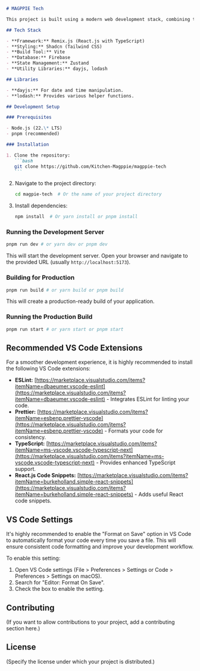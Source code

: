 ````markdown
# MAGPPIE Tech

This project is built using a modern web development stack, combining the power of Remix.js for server-side rendering and routing with the flexibility of React.js for the user interface. TypeScript adds type safety and improves code maintainability, while Tailwind CSS, integrated through Shadcn, provides a utility-first approach to styling. Vite ensures fast development builds and hot module replacement.

## Tech Stack

- **Framework:** Remix.js (React.js with TypeScript)
- **Styling:** Shadcn (Tailwind CSS)
- **Build Tool:** Vite
- **Database:** Firebase
- **State Management:** Zustand
- **Utility Libraries:** dayjs, lodash

## Libraries

- **dayjs:** For date and time manipulation.
- **lodash:** Provides various helper functions.

## Development Setup

### Prerequisites

- Node.js (22.\* LTS)
- pnpm (recommended)

### Installation

1. Clone the repository:
   ```bash
   git clone https://github.com/Kitchen-Magppie/magppie-tech
   ```
````

2. Navigate to the project directory:

   ```bash
   cd magpie-tech  # Or the name of your project directory
   ```

3. Install dependencies:
   ```bash
   npm install  # Or yarn install or pnpm install
   ```

### Running the Development Server

```bash
pnpm run dev # or yarn dev or pnpm dev
```

This will start the development server. Open your browser and navigate to the provided URL (usually `http://localhost:5173`).

### Building for Production

```bash
pnpm run build # or yarn build or pnpm build
```

This will create a production-ready build of your application.

### Running the Production Build

```bash
pnpm run start # or yarn start or pnpm start
```

## Recommended VS Code Extensions

For a smoother development experience, it is highly recommended to install the following VS Code extensions:

- **ESLint:** [https://marketplace.visualstudio.com/items?itemName=dbaeumer.vscode-eslint](https://marketplace.visualstudio.com/items?itemName=dbaeumer.vscode-eslint) - Integrates ESLint for linting your code.
- **Prettier:** [https://marketplace.visualstudio.com/items?itemName=esbenp.prettier-vscode](https://marketplace.visualstudio.com/items?itemName=esbenp.prettier-vscode) - Formats your code for consistency.
- **TypeScript:** [https://marketplace.visualstudio.com/items?itemName=ms-vscode.vscode-typescript-next](https://marketplace.visualstudio.com/items?itemName=ms-vscode.vscode-typescript-next) - Provides enhanced TypeScript support.
- **React.js Code Snippets:** [https://marketplace.visualstudio.com/items?itemName=burkeholland.simple-react-snippets](https://marketplace.visualstudio.com/items?itemName=burkeholland.simple-react-snippets) - Adds useful React code snippets.

## VS Code Settings

It's highly recommended to enable the "Format on Save" option in VS Code to automatically format your code every time you save a file. This will ensure consistent code formatting and improve your development workflow.

To enable this setting:

1. Open VS Code settings (File > Preferences > Settings or Code > Preferences > Settings on macOS).
2. Search for "Editor: Format On Save".
3. Check the box to enable the setting.

## Contributing

(If you want to allow contributions to your project, add a contributing section here.)

## License

(Specify the license under which your project is distributed.)

```

```
